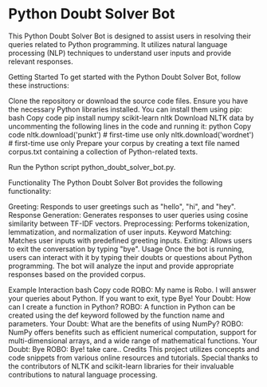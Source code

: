 # Python Doubt Solver Bot

This Python Doubt Solver Bot is designed to assist users in resolving their queries related to Python programming. It utilizes natural language processing (NLP) techniques to understand user inputs and provide relevant responses.

Getting Started
To get started with the Python Doubt Solver Bot, follow these instructions:

Clone the repository or download the source code files.
Ensure you have the necessary Python libraries installed. You can install them using pip:
bash
Copy code
pip install numpy scikit-learn nltk
Download NLTK data by uncommenting the following lines in the code and running it:
python
Copy code
nltk.download('punkt') # first-time use only
nltk.download('wordnet') # first-time use only
Prepare your corpus by creating a text file named corpus.txt containing a collection of Python-related texts.

Run the Python script python_doubt_solver_bot.py.

Functionality
The Python Doubt Solver Bot provides the following functionality:

Greeting: Responds to user greetings such as "hello", "hi", and "hey".
Response Generation: Generates responses to user queries using cosine similarity between TF-IDF vectors.
Preprocessing: Performs tokenization, lemmatization, and normalization of user inputs.
Keyword Matching: Matches user inputs with predefined greeting inputs.
Exiting: Allows users to exit the conversation by typing "bye".
Usage
Once the bot is running, users can interact with it by typing their doubts or questions about Python programming. The bot will analyze the input and provide appropriate responses based on the provided corpus.

Example Interaction
bash
Copy code
ROBO: My name is Robo. I will answer your queries about Python. If you want to exit, type Bye!
Your Doubt: How can I create a function in Python?
ROBO: A function in Python can be created using the def keyword followed by the function name and parameters.
Your Doubt: What are the benefits of using NumPy?
ROBO: NumPy offers benefits such as efficient numerical computation, support for multi-dimensional arrays, and a wide range of mathematical functions.
Your Doubt: Bye
ROBO: Bye! take care..
Credits
This project utilizes concepts and code snippets from various online resources and tutorials. Special thanks to the contributors of NLTK and scikit-learn libraries for their invaluable contributions to natural language processing.




